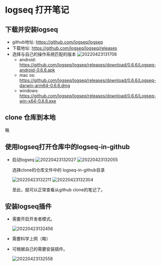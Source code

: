 # logseq 打开笔记

## 下载并安装logseq
* github地址: https://github.com/logseq/logseq
* 下载地址: https://github.com/logseq/logseq/releases
* 选择与自己的操作系统匹配的版本
  ![20220423131708](https://picgo.catface996.com/picgo20220423131708.png)
  * android: https://github.com/logseq/logseq/releases/download/0.6.6/Logseq-android-0.6.6.apk
  * mac os: https://github.com/logseq/logseq/releases/download/0.6.6/Logseq-darwin-arm64-0.6.6.dmg
  * windows: https://github.com/logseq/logseq/releases/download/0.6.6/Logseq-win-x64-0.6.6.exe

## clone 仓库到本地
略

## 使用logseq打开仓库中的logseq-in-github
* 启动logseq
  ![20220423132027](https://picgo.catface996.com/picgo20220423132027.png)
  ![20220423132055](https://picgo.catface996.com/picgo20220423132055.png)

  选择clone的仓库文件中的 logseq-in-github目录

  ![20220423132211](https://picgo.catface996.com/picgo20220423132211.png)
  ![20220423132304](https://picgo.catface996.com/picgo20220423132304.png)

  至此，就可以正常查看从github clone的笔记了。

## 安装logseq插件
* 需要开启开发者模式。
  
  ![20220423132456](https://picgo.catface996.com/picgo20220423132456.png)
  
* 需要科学上网（略）
* 可根据自己的需要安装插件。
  
  ![20220423132558](https://picgo.catface996.com/picgo20220423132558.png)
